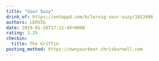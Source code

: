 ```yaml
---
title: "Sour Suzy"
drink_of: https://untappd.com/b/lervig-sour-suzy/1013486
authors: LERVIG
date: 2019-01-26T17:11:49+0000
rating: 3.25
checkin:
  title: The Griffin
posting_method: https://ownyourbeer.chrisburnell.com
---
```

